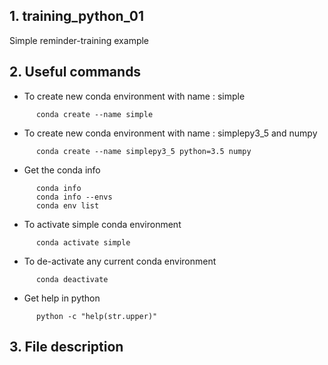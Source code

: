 ## 1. training_python_01

Simple reminder-training example


## 2. Useful commands

   * To create new conda environment with name : simple
```
      conda create --name simple
```

   * To create new conda environment with name : simplepy3_5 and numpy
```
      conda create --name simplepy3_5 python=3.5 numpy
```

   * Get the conda info
```
      conda info
      conda info --envs
      conda env list
```

   * To activate simple conda environment
```
      conda activate simple
```

   * To de-activate any current conda environment
```
      conda deactivate
```

   * Get help in python
```
      python -c "help(str.upper)"
```

## 3. File description


